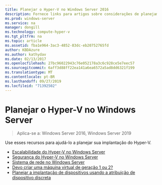 ```yaml
---
title: Planejar o Hyper-V no Windows Server 2016
description: Fornece links para artigos sobre considerações de planejamento para o Hyper-V
ms.prod: windows-server
ms.service: na
manager: dongill
ms.technology: compute-hyper-v
ms.tgt_pltfrm: na
ms.topic: article
ms.assetid: fba1e964-3ac3-4852-83dc-eb20752765fd
author: KBDAzure
ms.author: kathydav
ms.date: 02/13/2017
ms.openlocfilehash: 27bc96022943c76e052178a3c6c928ce5e7eec57
ms.sourcegitcommit: 6aff3d88ff22ea141a6ea6572a5ad8dd6321f199
ms.translationtype: MT
ms.contentlocale: pt-BR
ms.lasthandoff: 09/27/2019
ms.locfileid: "71392502"
---
```

# <a name="plan-for-hyper-v-on-windows-server"></a>Planejar o Hyper-V no Windows Server

>Aplica-se a: Windows Server 2016, Windows Server 2019

Use esses recursos para ajudá-lo a planejar sua implantação do Hyper-V.
   
-  [Escalabilidade do Hyper-V no Windows Server](plan-hyper-v-scalability-in-windows-server.md)  
-  [Segurança do Hyper-V no Windows Server](plan-hyper-v-security-in-windows-server.md)
-  [Sistema de rede no Windows Server](plan-hyper-v-networking-in-windows-server.md) 
-  [Devo criar uma máquina virtual de geração 1 ou 2?](Should-I-create-a-generation-1-or-2-virtual-machine-in-Hyper-V.md)
- [Planejar a implantação de dispositivos usando a atribuição de dispositivo discreta](plan-for-deploying-devices-using-discrete-device-assignment.md)
  


